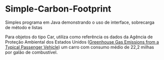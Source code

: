 # Simple-Carbon-Footprint
Simples programa em Java demonstrando o uso de interface, sobrecarga de método e listas

Para objetos do tipo Car, utiliza como referência os dados da Agência de Proteção Ambiental dos Estados Unidos ([Greenhouse Gas Emissions from a Typical Passenger Vehicle](https://www.epa.gov/greenvehicles/greenhouse-gas-emissions-typical-passenger-vehicle#typical-passenger)) um carro com consumo médio de 22,2 milhas por galão de combustível.
